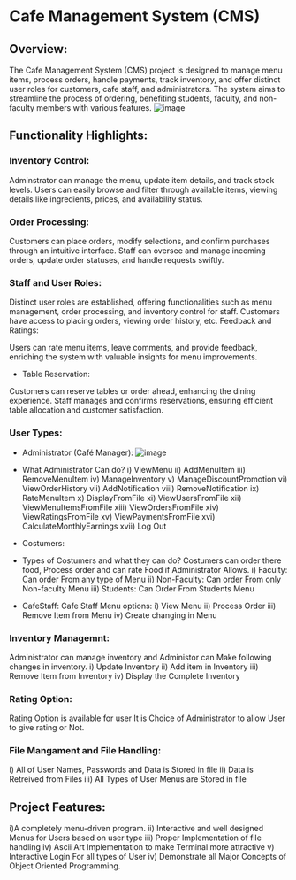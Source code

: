 # Cafe Management System (CMS)
## Overview:
 The Cafe Management System (CMS) project is designed to manage menu items, process orders, handle payments, track inventory, and offer distinct user roles for customers, cafe staff, and administrators. The system aims to streamline the process of ordering, benefiting students, faculty, and non-faculty members with various features.
![image](https://github.com/Gamer997/Cafe-Managment-System-C-OOP/assets/98121819/39cba182-42d4-48b5-bf56-52c715e7c95c)

## Functionality Highlights:

### Inventory Control:

Adminstrator can manage the menu, update item details, and track stock levels.
Users can easily browse and filter through available items, viewing details like ingredients, prices, and availability status.

### Order Processing:

Customers can place orders, modify selections, and confirm purchases through an intuitive interface.
Staff can oversee and manage incoming orders, update order statuses, and handle requests swiftly.

### Staff and User Roles:

Distinct user roles are established, offering functionalities such as menu management, order processing, and inventory control for staff.
Customers have access to placing orders, viewing order history, etc.
Feedback and Ratings:

Users can rate menu items, leave comments, and provide feedback, enriching the system with valuable insights for menu improvements.
* Table Reservation:

Customers can reserve tables or order ahead, enhancing the dining experience.
Staff manages and confirms reservations, ensuring efficient table allocation and customer satisfaction.

### User Types:
* Administrator (Café Manager):
![image](https://github.com/Gamer997/Cafe-Managment-System-C-OOP/assets/98121819/c193feac-5314-4003-ad50-10b8620f5bb7)

* What Administrator Can do?
i) ViewMenu
ii) AddMenuItem
iii) RemoveMenuItem
iv) ManageInventory 
v) ManageDiscountPromotion 
vi) ViewOrderHistory
vii) AddNotification
viii) RemoveNotification
ix) RateMenuItem
x) DisplayFromFile
xi) ViewUsersFromFile
xii) ViewMenuItemsFromFile
xiii) ViewOrdersFromFile
xiv) ViewRatingsFromFile
xv) ViewPaymentsFromFile
xvi) CalculateMonthlyEarnings
xvii) Log Out
* Costumers: 
* Types of Costumers and what they can do?
  Costumers can order there food, Process order and can rate Food if Administrator Allows.
  i) Faculty: Can order From any type of Menu
  ii) Non-Faculty: Can order From only Non-faculty Menu
  iii) Students: Can Order From Students Menu
  
* CafeStaff:
Cafe Staff Menu options:
i) View Menu
ii) Process Order
iii) Remove Item from Menu
iv) Create changing in Menu

### Inventory Managemnt: 
Administrator can manage inventory and Administor can Make following changes in inventory. 
i) Update Inventory
ii) Add item in Inventory
iii) Remove Item from Inventory 
iv) Display the Complete Inventory 

### Rating Option:
Rating Option is available for user It is Choice of Administrator to allow User to give rating or Not.

### File Mangament and File Handling:
i) All of User Names, Passwords and Data is Stored in file
ii) Data is Retreived from Files
iii) All Types of User Menus are Stored in file 


## Project Features:
i)A completely menu-driven program.
ii) Interactive and well designed Menus for Users based on user type
iii) Proper Implementation of file handling
iv) Ascii Art Implementation to make Terminal more attractive
v) Interactive Login For all types of User
iv) Demonstrate all Major Concepts of Object Oriented Programming. 

